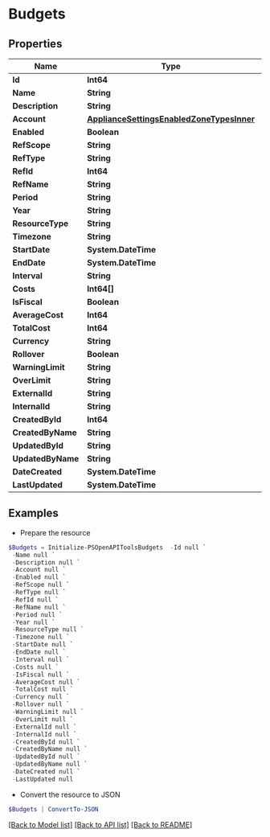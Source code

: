 # Budgets
## Properties

Name | Type | Description | Notes
------------ | ------------- | ------------- | -------------
**Id** | **Int64** |  | [optional] 
**Name** | **String** |  | [optional] 
**Description** | **String** |  | [optional] 
**Account** | [**ApplianceSettingsEnabledZoneTypesInner**](ApplianceSettingsEnabledZoneTypesInner.md) |  | [optional] 
**Enabled** | **Boolean** |  | [optional] 
**RefScope** | **String** |  | [optional] 
**RefType** | **String** |  | [optional] 
**RefId** | **Int64** |  | [optional] 
**RefName** | **String** |  | [optional] 
**Period** | **String** |  | [optional] 
**Year** | **String** |  | [optional] 
**ResourceType** | **String** |  | [optional] 
**Timezone** | **String** |  | [optional] 
**StartDate** | **System.DateTime** |  | [optional] 
**EndDate** | **System.DateTime** |  | [optional] 
**Interval** | **String** |  | [optional] 
**Costs** | **Int64[]** |  | [optional] 
**IsFiscal** | **Boolean** |  | [optional] 
**AverageCost** | **Int64** |  | [optional] 
**TotalCost** | **Int64** |  | [optional] 
**Currency** | **String** |  | [optional] 
**Rollover** | **Boolean** |  | [optional] 
**WarningLimit** | **String** |  | [optional] 
**OverLimit** | **String** |  | [optional] 
**ExternalId** | **String** |  | [optional] 
**InternalId** | **String** |  | [optional] 
**CreatedById** | **Int64** |  | [optional] 
**CreatedByName** | **String** |  | [optional] 
**UpdatedById** | **String** |  | [optional] 
**UpdatedByName** | **String** |  | [optional] 
**DateCreated** | **System.DateTime** |  | [optional] 
**LastUpdated** | **System.DateTime** |  | [optional] 

## Examples

- Prepare the resource
```powershell
$Budgets = Initialize-PSOpenAPIToolsBudgets  -Id null `
 -Name null `
 -Description null `
 -Account null `
 -Enabled null `
 -RefScope null `
 -RefType null `
 -RefId null `
 -RefName null `
 -Period null `
 -Year null `
 -ResourceType null `
 -Timezone null `
 -StartDate null `
 -EndDate null `
 -Interval null `
 -Costs null `
 -IsFiscal null `
 -AverageCost null `
 -TotalCost null `
 -Currency null `
 -Rollover null `
 -WarningLimit null `
 -OverLimit null `
 -ExternalId null `
 -InternalId null `
 -CreatedById null `
 -CreatedByName null `
 -UpdatedById null `
 -UpdatedByName null `
 -DateCreated null `
 -LastUpdated null
```

- Convert the resource to JSON
```powershell
$Budgets | ConvertTo-JSON
```

[[Back to Model list]](../README.md#documentation-for-models) [[Back to API list]](../README.md#documentation-for-api-endpoints) [[Back to README]](../README.md)

